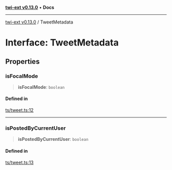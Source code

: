 [**twi-ext v0.13.0**](../README.md) • **Docs**

***

[twi-ext v0.13.0](../README.md) / TweetMetadata

# Interface: TweetMetadata

## Properties

### isFocalMode

> **isFocalMode**: `boolean`

#### Defined in

[ts/tweet.ts:12](https://github.com/Robot-Inventor/twi-ext/blob/a1ec3fb52ced3be3134dfa444de58ad83a671ce0/src/ts/tweet.ts#L12)

***

### isPostedByCurrentUser

> **isPostedByCurrentUser**: `boolean`

#### Defined in

[ts/tweet.ts:13](https://github.com/Robot-Inventor/twi-ext/blob/a1ec3fb52ced3be3134dfa444de58ad83a671ce0/src/ts/tweet.ts#L13)
